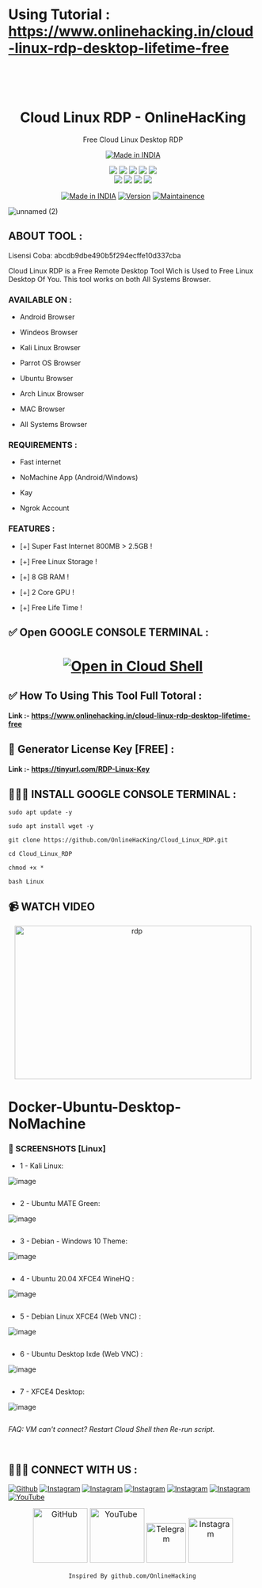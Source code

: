 # Using Tutorial : https://www.onlinehacking.in/cloud-linux-rdp-desktop-lifetime-free

  <p>&nbsp;</p><p>&nbsp;</p>

<h1 align="center"> Cloud Linux RDP - OnlineHacKing</h1>
<p align="center">
  Free Cloud Linux Desktop RDP
</p>
<p align="center">
<a href="https://www.onlinehacking.in/cloud-linux-rdp-desktop-lifetime-free"><img title="Made in INDIA" src="https://img.shields.io/badge/MADE%20IN-INDIA-SCRIPT?colorA=%23ff8100&colorB=%23017e40&colorC=%23ff0000&style=for-the-badge"></a>
</p>
<p align="center">
    <img src="https://img.shields.io/badge/Version-2.6-blue?style=for-the-badge&color=blue">
     <img src="https://img.shields.io/github/stars/OnlineHacKing/Cloud_Linux_RDP?style=for-the-badge&color=magenta">
  <img src="https://img.shields.io/github/forks/OnlineHacKing/Cloud_Linux_RDP?color=cyan&style=for-the-badge&color=purple">
  <img src="https://img.shields.io/github/issues/OnlineHacKing/Cloud_Linux_RDP?color=red&style=for-the-badge">
    <img src="https://img.shields.io/github/license/OnlineHacKing/Cloud_Linux_RDP?style=for-the-badge&color=blue">
<br>
    <img src="https://img.shields.io/badge/Author-SUMAN-green?style=flat-square">
    <img src="https://img.shields.io/badge/Open%20Source-No-orange?style=flat-square">
    <img src="https://img.shields.io/badge/Maintained-Yes-cyan?style=flat-square">
    <img src="https://img.shields.io/badge/Written%20In-Shell-blue?style=flat-square">
</p>
</p>
<p align="center">
<a href="https://www.onlinehacking.in/cloud-linux-rdp-desktop-lifetime-free"><img title="Made in INDIA" src="https://img.shields.io/badge/Tool-Cloud_Linux_RDP-green.svg"></a>
<a href="https://www.onlinehacking.in/cloud-linux-rdp-desktop-lifetime-free"><img title="Version" src="https://img.shields.io/badge/Version-2.6-green.svg?style=flat-square"></a>
<a href="https://www.onlinehacking.in/cloud-linux-rdp-desktop-lifetime-free"><img title="Maintainence" src="https://img.shields.io/badge/Maintained%3F-yes-green.svg"></a>
</p>

<p align="center">

![unnamed (2)](https://github.com/OnlineHacKing/Cloud_Linux_RDP/raw/main/OnlineHacKing/cloud%20rdp.jpg)

</p>


## ABOUT TOOL :

Lisensi Coba: abcdb9dbe490b5f294ecffe10d337cba

Cloud Linux RDP is a Free Remote Desktop Tool Wich is Used to Free Linux Desktop Of You. This tool works on both All Systems Browser.

### AVAILABLE ON :

* Android Browser 

* Windeos Browser 

* Kali Linux Browser 

* Parrot OS Browser 

* Ubuntu Browser 

* Arch Linux Browser 

* MAC Browser 

* All Systems Browser 


### REQUIREMENTS :

* Fast internet

* NoMachine App (Android/Windows) 

* Kay 

* Ngrok Account 


### FEATURES :

* [+] Super Fast Internet 800MB > 2.5GB !

* [+] Free Linux Storage !

* [+] 8 GB RAM !

* [+] 2 Core GPU !

* [+] Free Life Time !



## ✅ Open GOOGLE CONSOLE TERMINAL :

# <p align="center"> [![Open in Cloud Shell](https://user-images.githubusercontent.com/27065646/92304704-8d146d80-ef80-11ea-8c29-0deaabb1c702.png)](https://shell.cloud.google.com/)
  

## ✅ How To Using This Tool Full Totoral :
 #### Link :- https://www.onlinehacking.in/cloud-linux-rdp-desktop-lifetime-free
###
  
  
  ## 🔑 Generator License Key [FREE] :
 #### Link :- https://tinyurl.com/RDP-Linux-Key

  

## 👩🏻‍💻 INSTALL GOOGLE CONSOLE TERMINAL :
```
sudo apt update -y

sudo apt install wget -y 

git clone https://github.com/OnlineHacKing/Cloud_Linux_RDP.git

cd Cloud_Linux_RDP

chmod +x *

bash Linux

```

## 📹 WATCH VIDEO 
<p align="center">
<center><a href="https://play.onlinehacking.xyz/v/yzu52g" target="_blank" rel="noopener"><img class="wp-image-1939 aligncenter" src="https://www.onlinehacking.in/wp-content/uploads/2021/12/play-.webp" alt="rdp" width="478" height="310" /></a></center>
  </p>
  
###  

# Docker-Ubuntu-Desktop-NoMachine
  ### 📸 SCREENSHOTS [Linux]

- 1 - Kali Linux:

![image](https://user-images.githubusercontent.com/58414694/149538842-9f666319-2e89-410c-8573-51c1e65d3f03.png)

 ```console  

 ```

- 2 - Ubuntu MATE Green:

![image](https://user-images.githubusercontent.com/58414694/149459685-27d51920-4616-4b3e-94de-2982f78f9295.png)

 ```console  

 ```

- 3 - Debian - Windows 10 Theme:

![image](https://user-images.githubusercontent.com/58414694/149808540-5cfe38ee-a88b-4e8b-a1e9-2a5a1fda7f1d.png)

 ```console  

 ```

- 4 - Ubuntu 20.04 XFCE4 WineHQ :

![image](https://user-images.githubusercontent.com/58414694/149620450-4558489e-f00e-4035-8ccd-4ca231f900a4.png)

 ```console  

 ```
 
 - 5 - Debian Linux XFCE4 (Web VNC) :

![image](https://github.com/OnlineHacKing/Cloud_Linux_RDP/raw/main/OnlineHacKing/1.jpg)

 ```console  

 ```
 - 6 - Ubuntu Desktop lxde (Web VNC) :

![image](https://github.com/OnlineHacKing/Cloud_Linux_RDP/raw/main/OnlineHacKing/3.jpg)

 ```console  

 ```
  - 7 - XFCE4 Desktop:

![image](https://user-images.githubusercontent.com/58414694/149454910-33dd1c5b-bbbd-4cc8-b9b7-5b7331723034.png)

 ```console  

 ```
 
 
*FAQ: VM can't connect? Restart Cloud Shell then Re-run script.*


<br>




## 👨🏻‍💻 CONNECT WITH US :


<a href="https://github.com/OnlineHacKing"><img title="Github" src="https://img.shields.io/badge/Online-hacking-brightgreen?style=for-the-badge&logo=github"></a>
[![Instagram](https://img.shields.io/badge/INSTAGRAM-FOLLOW-red?style=for-the-badge&logo=instagram)](https://www.instagram.com/suman333mondal/)
[![Instagram](https://img.shields.io/badge/WEBSITE-VISIT-yellow?style=for-the-badge&logo=blogger)](https://www.onlinehacking.xyz)
[![Instagram](https://img.shields.io/badge/LINKEDIN-CONNECT-red?style=for-the-badge&logo=linkedin)](https://www.linkedin.com/in/sumam333mondal/)
[![Instagram](https://img.shields.io/badge/FACEBOOK-LIKE-red?style=for-the-badge&logo=facebook)](https://fb.com/adminonlinehacking)
[![Instagram](https://img.shields.io/badge/TELEGRAM-CHANNEL-red?style=for-the-badge&logo=telegram)](https://telegram.dog/OnlineHacking)
<a href="https://www.youtube.com/channel/UC8pmZJAlagdZ7bb0TBlogYw"><img title="YouTube" src="https://img.shields.io/badge/YouTube-Online Hacking-red?style=for-the-badge&logo=Youtube"></a>


<p style="box-sizing: border-box; color: #24292e; font-family: -apple-system, BlinkMacSystemFont, &quot;Segoe UI&quot;, Helvetica, Arial, sans-serif, &quot;Apple Color Emoji&quot;, &quot;Segoe UI Emoji&quot;; font-size: 16px; margin-bottom: 16px; margin-top: 0px; text-align: center;"><a href="https://github.com/OnlineHacking/" style="background-color: initial; box-sizing: border-box; text-decoration-line: none;"><img alt="GitHub" height="110" src="https://user-images.githubusercontent.com/64035221/96459220-834c7e00-123f-11eb-8417-534058a7ba62.png" style="background-color: var(--color-bg-primary); border-style: none; box-sizing: initial; max-width: 100%;" width="110" />&nbsp;</a><a href="https://www.youtube.com/channel/UC8pmZJAlagdZ7bb0TBlogYw" rel="nofollow" style="background-color: initial; box-sizing: border-box; text-decoration-line: none;"><img alt="YouTube" height="110" src="https://user-images.githubusercontent.com/64035221/96456596-4f238e00-123c-11eb-821e-85e9aaa3faec.png" style="background-color: var(--color-bg-primary); border-style: none; box-sizing: initial; max-width: 100%;" width="110" />&nbsp;</a><a href="https://telegram.dog/OnlineHacking" rel="nofollow" style="background-color: initial; box-sizing: border-box; text-decoration-line: none;"><img alt="Telegram" height="80" src="https://user-images.githubusercontent.com/64035221/96461243-c576bf00-1241-11eb-8fdf-139b4859bfb0.png" style="background-color: var(--color-bg-primary); border-style: none; box-sizing: initial; max-width: 100%;" width="80" />&nbsp;</a><a href="https://www.instagram.com/suman333mondal/" rel="nofollow" style="background-color: initial; box-sizing: border-box; text-decoration-line: none;"><img alt="Instagram" height="90" src="https://user-images.githubusercontent.com/64035221/96461629-3d44e980-1242-11eb-8691-46dd14355085.png" style="background-color: var(--color-bg-primary); border-style: none; box-sizing: initial; max-width: 100%;" width="90" /></a></p>



                     Inspired By github.com/OnlineHacking

